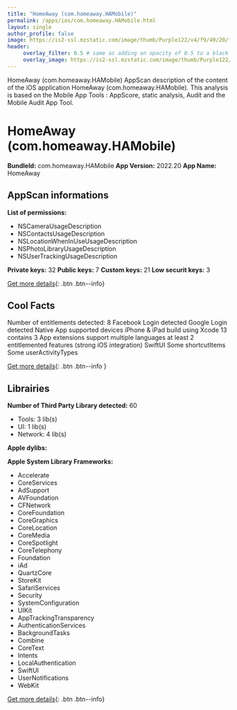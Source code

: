 ```yaml
---
title: "HomeAway (com.homeaway.HAMobile)"
permalink: /apps/ios/com.homeaway.HAMobile.html
layout: single
author_profile: false
image: https://is2-ssl.mzstatic.com/image/thumb/Purple122/v4/f9/49/20/f94920c5-6a2b-341d-7743-11f681f24aa7/AppIcon-0-0-1x_U007emarketing-0-6-0-0-85-220.png/512x512bb.jpg
header: 
     overlay_filter: 0.5 # same as adding an opacity of 0.5 to a black background
     overlay_image: https://is2-ssl.mzstatic.com/image/thumb/Purple122/v4/f9/49/20/f94920c5-6a2b-341d-7743-11f681f24aa7/AppIcon-0-0-1x_U007emarketing-0-6-0-0-85-220.png/512x512bb.jpg
---
```

HomeAway (com.homeaway.HAMobile) AppScan description of the content of the iOS application HomeAway (com.homeaway.HAMobile). This analysis is based on the Mobile App Tools : AppScore, static analysis, Audit and the Mobile Audit App Tool.

# HomeAway (com.homeaway.HAMobile)

**BundleId:** com.homeaway.HAMobile
**App Version:** 2022.20
**App Name:** HomeAway


## AppScan informations 

**List of permissions:** 
- NSCameraUsageDescription
- NSContactsUsageDescription
- NSLocationWhenInUseUsageDescription
- NSPhotoLibraryUsageDescription
- NSUserTrackingUsageDescription
  
  
**Private keys:** 32
**Public keys:** 7
**Custom keys:** 21
**Low securit keys:** 3
  
[Get more details](/pricing.html){: .btn .btn--info}

## Cool Facts

Number of entitlements detected: 8
Facebook Login detected
Google Login detected
Native App
supported devices iPhone & iPad
build using Xcode 13
contains 3 App extensions
support multiple languages
at least 2 entitlemented features (strong iOS integration)
SwiftUI
Some shortcutItems 
Some userActivityTypes
  
[Get more details](/pricing.html){: .btn .btn--info }

## Librairies 
**Number of Third Party Library detected:** 60
- Tools: 3 lib(s)
- UI: 1 lib(s)
- Network: 4 lib(s)


**Apple dylibs:**


**Apple System Library Frameworks:**
- Accelerate
- CoreServices
- AdSupport
- AVFoundation
- CFNetwork
- CoreFoundation
- CoreGraphics
- CoreLocation
- CoreMedia
- CoreSpotlight
- CoreTelephony
- Foundation
- iAd
- QuartzCore
- StoreKit
- SafariServices
- Security
- SystemConfiguration
- UIKit
- AppTrackingTransparency
- AuthenticationServices
- BackgroundTasks
- Combine
- CoreText
- Intents
- LocalAuthentication
- SwiftUI
- UserNotifications
- WebKit


  
[Get more details](/pricing.html){: .btn .btn--info}

